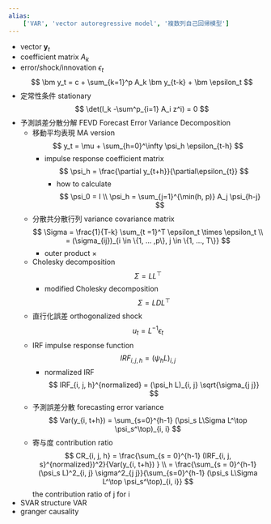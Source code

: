 ```yaml
---
alias:
    ['VAR', 'vector autoregressive model', '複数列自己回帰模型']
---
```

- vector $\bm y_t$
- coefficient matrix $A_k$
- error/shock/innovation $\epsilon_t$
$$
\bm y_t = c + \sum_{k=1}^p A_k \bm y_{t-k} + \bm \epsilon_t
$$
- 定常性条件 stationary
    $$
    \det(I_k -\sum^p_{i=1} A_i z^i) = 0
    $$
- 予測誤差分散分解 FEVD Forecast Error Variance Decomposition
    - 移動平均表現 MA version
        $$
        y_t = \mu + \sum_{h=0}^\infty \psi_h  \epsilon_{t-h}
        $$
        - impulse response coefficient matrix
            $$
            \psi_h = \frac{\partial y_{t+h}}{\partial\epsilon_{t}}
            $$
            - how to calculate
                $$
                \psi_0 = I \\
                \psi_h = \sum_{j=1}^{\min(h, p)} A_j \psi_{h-j}
                $$
    - 分散共分散行列 variance covariance matrix
        $$
        \Sigma = \frac{1}{T-k} \sum_{t =1}^T \epsilon_t \times \epsilon_t
        \\ = (\sigma_{ij})_{i \in \{1, ... ,p\}, j \in \{1, ..., T\}}
        $$
        - outer product $\times$
    - Cholesky decomposition
        $$
        \Sigma = LL^\top
        $$
        - modified Cholesky decomposition
            $$
            \Sigma = LDL^\top
            $$
    - 直行化誤差 orthogonalized shock
        $$
        u_t = L^{-1} \epsilon_t
        $$
    - IRF impulse response function
        $$
        IRF_{i, j, h } = (\psi_h L)_{i, j}
        $$
        - normalized IRF
            $$
            IRF_{i, j, h}^{normalized} = (\psi_h L)_{i, j} \sqrt{\sigma_{j j}}
            $$
    - 予測誤差分散 forecasting error variance
        $$
        Var(y_{i, t+h}) = \sum_{s=0}^{h-1} (\psi_s  L\Sigma L^\top \psi_s^\top)_{i, i}
        $$
    - 寄与度 contribution ratio
        $$
        CR_{i, j, h} 
        = \frac{\sum_{s = 0}^{h-1} (IRF_{i, j, s}^{normalized})^2}{Var(y_{i, t+h}) } \\
        = \frac{\sum_{s = 0}^{h-1}(\psi_s L)^2_{i, j} \sigma^2_{j j}}{\sum_{s=0}^{h-1} (\psi_s  L\Sigma L^\top \psi_s^\top)_{i, i}}
        $$
        the contribution ratio of j for i
- SVAR structure VAR
- granger causality